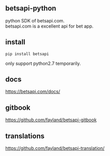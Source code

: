 ## betsapi-python

python SDK of betsapi.com.   
betsapi.com is a excellent api for bet app.

## install
```
pip install betsapi
```
only support python2.7 temporarily.

## docs

https://betsapi.com/docs/

## gitbook

https://github.com/fayland/betsapi-gitbook

## translations

https://github.com/fayland/betsapi-translation/
